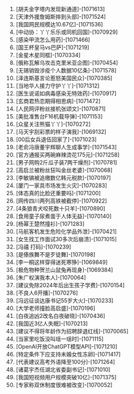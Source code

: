 
1. [胡夫金字塔内发现新通道]-[1071613]
1. [天津外援詹姆斯摔到头部]-[1071524]
1. [我国网民规模达10.67亿]-[1071536]
1. [中动协：丫丫乐乐或同机回国]-[1070929]
1. [感染甲流怎么用药]-[1071466]
1. [国王杯皇马vs巴萨]-[1071219]
1. [金星木星同框]-[1070334]
1. [俄称瓦解乌攻击克里米亚企图]-[1070454]
1. [无锡销毁涉疫个人数据10亿条]-[1071578]
1. [泽连斯基言论惹怒美国民众]-[1070385]
1. [当地华人接力守护丫丫]-[1071312]
1. [医生说诺如病毒感染无特效药]-[1070917]
1. [玄商君热恋期得相思病]-[1071472]
1. [人民网评粉丝接机张颂文]-[1070871]
1. [美批准售台F16机载导弹]-[1071153]
1. [众星关注熊猫丫丫]-[1070272]
1. [马天宇刮彩票的样子演我]-[1069132]
1. [00后女兵退伍回家了]-[1071023]
1. [老俞冯唐董宇辉聊人生成事学]-[1071543]
1. [官方通报买两碗麻辣烫花175元]-[1071258]
1. [男子网购2斤瓜子装7两干燥剂]-[1070781]
1. [高启兰被粉丝狂叫金丝老婆]-[1070068]
1. [李敏镐被追缴数亿韩元税款]-[1070197]
1. [厦门一家具市场发生火灾]-[1070283]
1. [体态真的比脸还重要吗]-[1071200]
1. [网传四川两列高铁被截停]-[1070922]
1. [4条狼青犬咬死数十只羊]-[1070890]
1. [食用童子尿煮蛋于人体无益]-[1070140]
1. [杨幂王楚然撞衫]-[1071283]
1. [马航客机发生危险化学品外泄]-[1070421]
1. [女生找工作面试30多次后崩溃]-[1071015]
1. [冯禧 打码]-[1070239]
1. [是傣族舞不是歹徒舞]-[1070198]
1. [李一桐这样穿得迷死寒狰]-[1069849]
1. [极危物种贺兰山鼠兔再现身]-[1069384]
1. [朱广权演我本人]-[1070064]
1. [建议免除2024年后出生孩子学费]-[1070154]
1. [不良人6开播]-[1070276]
1. [冯远征谈达康书记55岁大火]-[1070233]
1. [大学老师撞脸高启盛]-[1070196]
1. [白夜追凶2改名白夜破晓]-[1070436]
1. [我国近3亿人失眠]-[1070213]
1. [建议不得将年龄作为招聘辞退红线]-[1070065]
1. [当家里吃饭没叫瑶一瑶时]-[1071115]
1. [OpenAI开放ChatGPT模型API]-[1071210]
1. [特定条件下应支持未婚女性冻卵]-[1071417]
1. [代表建议高考外语降至100分]-[1071264]
1. [诸葛宇杰任湖北省委副书记]-[1071010]
1. [我国短视频用户规模突破10亿]-[1071375]
1. [专家称双休制度很难被改变]-[1070052]